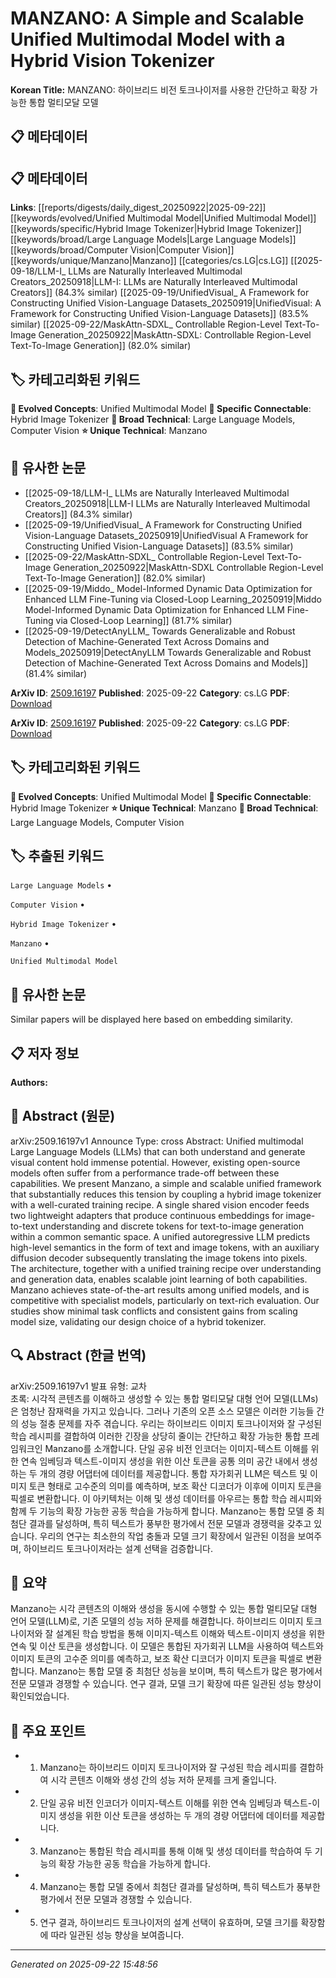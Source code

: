 # MANZANO: A Simple and Scalable Unified Multimodal Model with a Hybrid Vision Tokenizer

**Korean Title:** MANZANO: 하이브리드 비전 토크나이저를 사용한 간단하고 확장 가능한 통합 멀티모달 모델

## 📋 메타데이터

## 📋 메타데이터

**Links**: [[reports/digests/daily_digest_20250922|2025-09-22]] [[keywords/evolved/Unified Multimodal Model|Unified Multimodal Model]] [[keywords/specific/Hybrid Image Tokenizer|Hybrid Image Tokenizer]] [[keywords/broad/Large Language Models|Large Language Models]] [[keywords/broad/Computer Vision|Computer Vision]] [[keywords/unique/Manzano|Manzano]] [[categories/cs.LG|cs.LG]] [[2025-09-18/LLM-I_ LLMs are Naturally Interleaved Multimodal Creators_20250918|LLM-I: LLMs are Naturally Interleaved Multimodal Creators]] (84.3% similar) [[2025-09-19/UnifiedVisual_ A Framework for Constructing Unified Vision-Language Datasets_20250919|UnifiedVisual: A Framework for Constructing Unified Vision-Language Datasets]] (83.5% similar) [[2025-09-22/MaskAttn-SDXL_ Controllable Region-Level Text-To-Image Generation_20250922|MaskAttn-SDXL: Controllable Region-Level Text-To-Image Generation]] (82.0% similar)

## 🏷️ 카테고리화된 키워드
**🚀 Evolved Concepts**: Unified Multimodal Model
**🔗 Specific Connectable**: Hybrid Image Tokenizer
**🔬 Broad Technical**: Large Language Models, Computer Vision
**⭐ Unique Technical**: Manzano
## 🔗 유사한 논문
- [[2025-09-18/LLM-I_ LLMs are Naturally Interleaved Multimodal Creators_20250918|LLM-I LLMs are Naturally Interleaved Multimodal Creators]] (84.3% similar)
- [[2025-09-19/UnifiedVisual_ A Framework for Constructing Unified Vision-Language Datasets_20250919|UnifiedVisual A Framework for Constructing Unified Vision-Language Datasets]] (83.5% similar)
- [[2025-09-22/MaskAttn-SDXL_ Controllable Region-Level Text-To-Image Generation_20250922|MaskAttn-SDXL Controllable Region-Level Text-To-Image Generation]] (82.0% similar)
- [[2025-09-19/Middo_ Model-Informed Dynamic Data Optimization for Enhanced LLM Fine-Tuning via Closed-Loop Learning_20250919|Middo Model-Informed Dynamic Data Optimization for Enhanced LLM Fine-Tuning via Closed-Loop Learning]] (81.7% similar)
- [[2025-09-19/DetectAnyLLM_ Towards Generalizable and Robust Detection of Machine-Generated Text Across Domains and Models_20250919|DetectAnyLLM Towards Generalizable and Robust Detection of Machine-Generated Text Across Domains and Models]] (81.4% similar)


**ArXiv ID**: [2509.16197](https://arxiv.org/abs/2509.16197)
**Published**: 2025-09-22
**Category**: cs.LG
**PDF**: [Download](https://arxiv.org/pdf/2509.16197.pdf)


**ArXiv ID**: [2509.16197](https://arxiv.org/abs/2509.16197)
**Published**: 2025-09-22
**Category**: cs.LG
**PDF**: [Download](https://arxiv.org/pdf/2509.16197.pdf)

## 🏷️ 카테고리화된 키워드
**🚀 Evolved Concepts**: Unified Multimodal Model
**🔗 Specific Connectable**: Hybrid Image Tokenizer
**⭐ Unique Technical**: Manzano
**🔬 Broad Technical**: Large Language Models, Computer Vision

## 🏷️ 추출된 키워드



`Large Language Models` • 

`Computer Vision` • 

`Hybrid Image Tokenizer` • 

`Manzano` • 

`Unified Multimodal Model`



## 🔗 유사한 논문

Similar papers will be displayed here based on embedding similarity.

## 📋 저자 정보

**Authors:** 

## 📄 Abstract (원문)

arXiv:2509.16197v1 Announce Type: cross 
Abstract: Unified multimodal Large Language Models (LLMs) that can both understand and generate visual content hold immense potential. However, existing open-source models often suffer from a performance trade-off between these capabilities. We present Manzano, a simple and scalable unified framework that substantially reduces this tension by coupling a hybrid image tokenizer with a well-curated training recipe. A single shared vision encoder feeds two lightweight adapters that produce continuous embeddings for image-to-text understanding and discrete tokens for text-to-image generation within a common semantic space. A unified autoregressive LLM predicts high-level semantics in the form of text and image tokens, with an auxiliary diffusion decoder subsequently translating the image tokens into pixels. The architecture, together with a unified training recipe over understanding and generation data, enables scalable joint learning of both capabilities. Manzano achieves state-of-the-art results among unified models, and is competitive with specialist models, particularly on text-rich evaluation. Our studies show minimal task conflicts and consistent gains from scaling model size, validating our design choice of a hybrid tokenizer.

## 🔍 Abstract (한글 번역)

arXiv:2509.16197v1 발표 유형: 교차  
초록: 시각적 콘텐츠를 이해하고 생성할 수 있는 통합 멀티모달 대형 언어 모델(LLMs)은 엄청난 잠재력을 가지고 있습니다. 그러나 기존의 오픈 소스 모델은 이러한 기능들 간의 성능 절충 문제를 자주 겪습니다. 우리는 하이브리드 이미지 토크나이저와 잘 구성된 학습 레시피를 결합하여 이러한 긴장을 상당히 줄이는 간단하고 확장 가능한 통합 프레임워크인 Manzano를 소개합니다. 단일 공유 비전 인코더는 이미지-텍스트 이해를 위한 연속 임베딩과 텍스트-이미지 생성을 위한 이산 토큰을 공통 의미 공간 내에서 생성하는 두 개의 경량 어댑터에 데이터를 제공합니다. 통합 자가회귀 LLM은 텍스트 및 이미지 토큰 형태로 고수준의 의미를 예측하며, 보조 확산 디코더가 이후에 이미지 토큰을 픽셀로 변환합니다. 이 아키텍처는 이해 및 생성 데이터를 아우르는 통합 학습 레시피와 함께 두 기능의 확장 가능한 공동 학습을 가능하게 합니다. Manzano는 통합 모델 중 최첨단 결과를 달성하며, 특히 텍스트가 풍부한 평가에서 전문 모델과 경쟁력을 갖추고 있습니다. 우리의 연구는 최소한의 작업 충돌과 모델 크기 확장에서 일관된 이점을 보여주며, 하이브리드 토크나이저라는 설계 선택을 검증합니다.

## 📝 요약

Manzano는 시각 콘텐츠의 이해와 생성을 동시에 수행할 수 있는 통합 멀티모달 대형 언어 모델(LLM)로, 기존 모델의 성능 저하 문제를 해결합니다. 하이브리드 이미지 토크나이저와 잘 설계된 학습 방법을 통해 이미지-텍스트 이해와 텍스트-이미지 생성을 위한 연속 및 이산 토큰을 생성합니다. 이 모델은 통합된 자가회귀 LLM을 사용하여 텍스트와 이미지 토큰의 고수준 의미를 예측하고, 보조 확산 디코더가 이미지 토큰을 픽셀로 변환합니다. Manzano는 통합 모델 중 최첨단 성능을 보이며, 특히 텍스트가 많은 평가에서 전문 모델과 경쟁할 수 있습니다. 연구 결과, 모델 크기 확장에 따른 일관된 성능 향상이 확인되었습니다.

## 🎯 주요 포인트


- 1. Manzano는 하이브리드 이미지 토크나이저와 잘 구성된 학습 레시피를 결합하여 시각 콘텐츠 이해와 생성 간의 성능 저하 문제를 크게 줄입니다.

- 2. 단일 공유 비전 인코더가 이미지-텍스트 이해를 위한 연속 임베딩과 텍스트-이미지 생성을 위한 이산 토큰을 생성하는 두 개의 경량 어댑터에 데이터를 제공합니다.

- 3. Manzano는 통합된 학습 레시피를 통해 이해 및 생성 데이터를 학습하여 두 기능의 확장 가능한 공동 학습을 가능하게 합니다.

- 4. Manzano는 통합 모델 중에서 최첨단 결과를 달성하며, 특히 텍스트가 풍부한 평가에서 전문 모델과 경쟁할 수 있습니다.

- 5. 연구 결과, 하이브리드 토크나이저의 설계 선택이 유효하며, 모델 크기를 확장함에 따라 일관된 성능 향상을 보여줍니다.


---

*Generated on 2025-09-22 15:48:56*